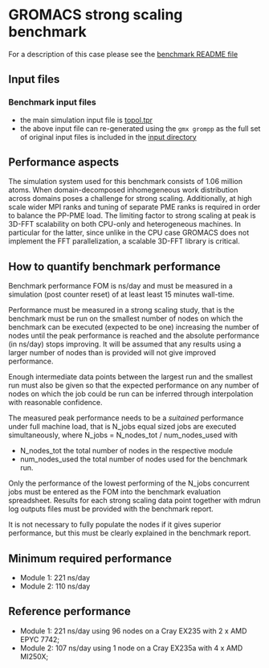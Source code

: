 # GROMACS strong scaling benchmark

For a description of this case please see the [benchmark README file](./inputs/README)

## Input files

### Benchmark input files

- the main simulation input file is [topol.tpr](./inputs/topol.tpr.gz)
- the above input file can re-generated using the ``gmx grompp`` as the full set of original input files is included in the [input directory](./inputs/)

## Performance aspects

The simulation system used for this benchmark consists of 1.06 million atoms.
When domain-decomposed inhomegeneous work distribution across domains poses a challenge
for strong scaling. Additionally, at high scale wider MPI ranks and tuning of
separate PME ranks is required in order to balance the PP-PME load.
The limiting factor to strong scaling at peak is 3D-FFT scalability on both
CPU-only and heterogeneous machines. In particular for the latter,
since unlike in the CPU case GROMACS does not implement the FFT parallelization,
a scalable 3D-FFT library is critical.


## How to quantify benchmark performance

Benchmark performance FOM is ns/day and must be measured in
a simulation (post counter reset) of at least least 15 minutes wall-time.

Performance must be measured in a strong scaling study, that is 
the benchmark must be run on the smallest number of nodes on which the
benchmark can be executed (expected to be one) increasing the
number of nodes until the peak performance is reached and the
absolute performance (in ns/day) stops improving. It will be assumed that any results using a larger
number of nodes than is provided will not give improved performance.

Enough intermediate data points between the largest run and the
smallest run must also be given so that the expected performance on
any number of nodes on which the job could be run can be inferred
through interpolation with reasonable confidence.  

The measured peak performance needs to be a *suitained* performance under full
machine load, that is N_jobs equal sized jobs are executed simultaneously,
where N_jobs = N_nodes_tot / num_nodes_used with
* N_nodes_tot the total number of nodes in the respective module
* num_nodes_used the total number of nodes used for the benchmark run.

Only the performance of the lowest performing of the N_jobs concurrent jobs
must be entered as the FOM into the benchmark evaluation spreadsheet.
Results for each strong scaling data point together with mdrun log outputs
files must be provided with the benchmark report.

It is not necessary to fully populate the nodes if it gives superior
performance, but this must be clearly explained in the benchmark
report.

## Minimum required performance

* Module 1: 221 ns/day
* Module 2: 110 ns/day

## Reference performance

* Module 1: 221 ns/day using 96 nodes on a Cray EX235 with 2 x AMD EPYC 7742;
* Module 2: 107 ns/day using 1 node on a Cray EX235a with 4 x AMD MI250X;
